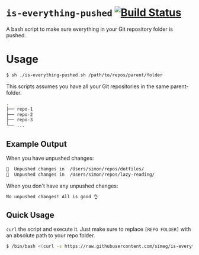 # `is-everything-pushed` [![Build Status](https://travis-ci.com/simeg/is-everything-pushed.svg?branch=master)](https://travis-ci.com/simeg/is-everything-pushed)
A bash script to make sure everything in your Git repository folder is pushed.

# Usage
```sh
$ sh ./is-everything-pushed.sh /path/to/repos/parent/folder
```

This scripts assumes you have all your Git repositories in the same
parent-folder.

```sh
.
├── repo-1
├── repo-2
├── repo-3
└── ...
```

## Example Output
When you have unpushed changes:
```sh
🙈  Unpushed changes in	/Users/simon/repos/dotfiles/
🙈  Unpushed changes in	/Users/simon/repos/lazy-reading/
```

When you don't have any unpushed changes:
```sh
No unpushed changes! All is good 👌
```

## Quick Usage
`curl` the script and execute it. Just make sure to
replace `[REPO FOLDER]` with an absolute path to your repo folder.
```sh
$ /bin/bash <(curl -s https://raw.githubusercontent.com/simeg/is-everything-pushed/master/is-everything-pushed.sh) [REPO FOLDER]
```

